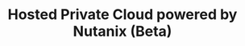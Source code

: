 ---
title: 'Hosted Private Cloud powered by Nutanix (Beta)'
slug: nutanix
excerpt: 'Découvrez comment utiliser votre cluster Nutanix'
sections: 'Premiers pas, Réseau et sécurité, Utilisation avancée'
order: 03
---